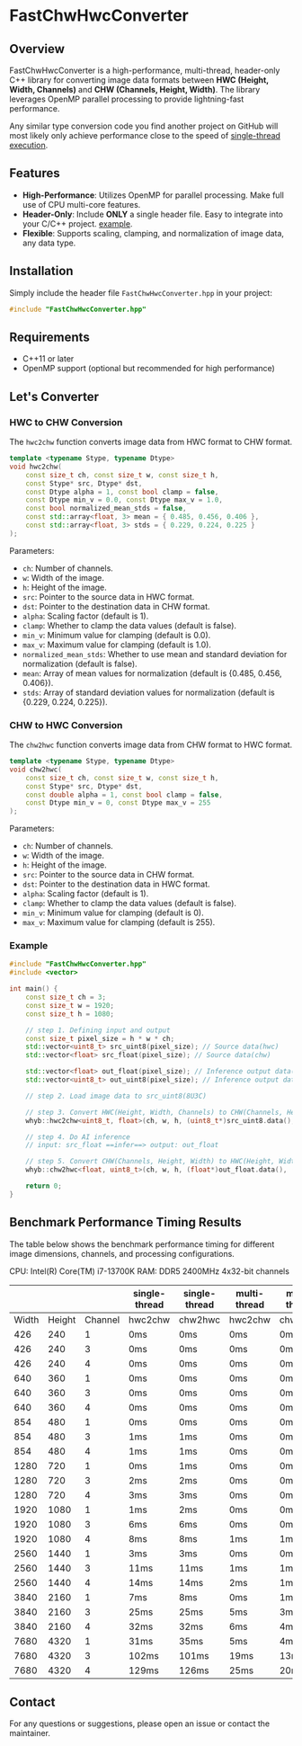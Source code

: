 # FastChwHwcConverter

## Overview
FastChwHwcConverter is a high-performance, multi-thread, header-only C++ library for converting image data formats between **HWC (Height, Width, Channels)** and **CHW (Channels, Height, Width)**. The library leverages OpenMP parallel processing to provide lightning-fast performance.

Any similar type conversion code you find another project on GitHub will most likely only achieve performance close to the speed of [single-thread execution](#benchmark-performance-timing-results).

## Features
- **High-Performance**: Utilizes OpenMP for parallel processing. Make full use of CPU multi-core features.
- **Header-Only**: Include **ONLY** a single header file. Easy to integrate into your C/C++ project. [example](#example).
- **Flexible**: Supports scaling, clamping, and normalization of image data, any data type.

## Installation
Simply include the header file `FastChwHwcConverter.hpp` in your project:

```cpp
#include "FastChwHwcConverter.hpp"
```

## Requirements
* C++11 or later
* OpenMP support (optional but recommended for high performance)

## Let's Converter

### HWC to CHW Conversion
The `hwc2chw` function converts image data from HWC format to CHW format.
```cpp
template <typename Stype, typename Dtype>
void hwc2chw(
    const size_t ch, const size_t w, const size_t h,
    const Stype* src, Dtype* dst,
    const Dtype alpha = 1, const bool clamp = false,
    const Dtype min_v = 0.0, const Dtype max_v = 1.0,
    const bool normalized_mean_stds = false,
    const std::array<float, 3> mean = { 0.485, 0.456, 0.406 },
    const std::array<float, 3> stds = { 0.229, 0.224, 0.225 }
);
```

Parameters:

* `ch`: Number of channels.
* `w`: Width of the image.
* `h`: Height of the image.
* `src`: Pointer to the source data in HWC format.
* `dst`: Pointer to the destination data in CHW format.
* `alpha`: Scaling factor (default is 1).
* `clamp`: Whether to clamp the data values (default is false).
* `min_v`: Minimum value for clamping (default is 0.0).
* `max_v`: Maximum value for clamping (default is 1.0).
* `normalized_mean_stds`: Whether to use mean and standard deviation for normalization (default is false).
* `mean`: Array of mean values for normalization (default is {0.485, 0.456, 0.406}).
* `stds`: Array of standard deviation values for normalization (default is {0.229, 0.224, 0.225}).

### CHW to HWC Conversion
The `chw2hwc` function converts image data from CHW format to HWC format.

```cpp
template <typename Stype, typename Dtype>
void chw2hwc(
    const size_t ch, const size_t w, const size_t h, 
    const Stype* src, Dtype* dst, 
    const double alpha = 1, const bool clamp = false,
    const Dtype min_v = 0, const Dtype max_v = 255
);
```
Parameters:

* `ch`: Number of channels.
* `w`: Width of the image.
* `h`: Height of the image.
* `src`: Pointer to the source data in CHW format.
* `dst`: Pointer to the destination data in HWC format.
* `alpha`: Scaling factor (default is 1).
* `clamp`: Whether to clamp the data values (default is false).
* `min_v`: Minimum value for clamping (default is 0).
* `max_v`: Maximum value for clamping (default is 255).


### Example
```cpp
#include "FastChwHwcConverter.hpp"
#include <vector>

int main() {
    const size_t ch = 3;
    const size_t w = 1920;
    const size_t h = 1080;

    // step 1. Defining input and output 
    const size_t pixel_size = h * w * ch;
    std::vector<uint8_t> src_uint8(pixel_size); // Source data(hwc)
    std::vector<float> src_float(pixel_size); // Source data(chw)

    std::vector<float> out_float(pixel_size); // Inference output data(chw)
    std::vector<uint8_t> out_uint8(pixel_size); // Inference output data(hwc)

    // step 2. Load image data to src_uint8(8U3C)

    // step 3. Convert HWC(Height, Width, Channels) to CHW(Channels, Height, Width)
    whyb::hwc2chw<uint8_t, float>(ch, w, h, (uint8_t*)src_uint8.data(), (float*)src_float.data());

    // step 4. Do AI inference
    // input: src_float ==infer==> output: out_float

    // step 5. Convert CHW(Channels, Height, Width) to HWC(Height, Width, Channels)
    whyb::chw2hwc<float, uint8_t>(ch, w, h, (float*)out_float.data(), (uint8_t*)out_uint8.data());

    return 0;
}
```

## Benchmark Performance Timing Results

The table below shows the benchmark performance timing for different image dimensions, channels, and processing configurations.

CPU: Intel(R) Core(TM) i7-13700K
RAM: DDR5 2400MHz 4x32-bit channels

|       |        |         | single-thread | single-thread | multi-thread | multi-thread |
|-------|--------|---------|---------------|---------------|--------------|--------------|
| Width | Height | Channel | hwc2chw       | chw2hwc       | hwc2chw      | chw2hwc      |
| 426   | 240    | 1       | 0ms           | 0ms           | 0ms          | 0ms          |
| 426   | 240    | 3       | 0ms           | 0ms           | 0ms          | 0ms          |
| 426   | 240    | 4       | 0ms           | 0ms           | 0ms          | 0ms          |
| 640   | 360    | 1       | 0ms           | 0ms           | 0ms          | 0ms          |
| 640   | 360    | 3       | 0ms           | 0ms           | 0ms          | 0ms          |
| 640   | 360    | 4       | 0ms           | 0ms           | 0ms          | 0ms          |
| 854   | 480    | 1       | 0ms           | 0ms           | 0ms          | 0ms          |
| 854   | 480    | 3       | 1ms           | 1ms           | 0ms          | 0ms          |
| 854   | 480    | 4       | 1ms           | 1ms           | 0ms          | 0ms          |
| 1280  | 720    | 1       | 0ms           | 1ms           | 0ms          | 0ms          |
| 1280  | 720    | 3       | 2ms           | 2ms           | 0ms          | 0ms          |
| 1280  | 720    | 4       | 3ms           | 3ms           | 0ms          | 0ms          |
| 1920  | 1080   | 1       | 1ms           | 2ms           | 0ms          | 0ms          |
| 1920  | 1080   | 3       | 6ms           | 6ms           | 0ms          | 0ms          |
| 1920  | 1080   | 4       | 8ms           | 8ms           | 1ms          | 1ms          |
| 2560  | 1440   | 1       | 3ms           | 3ms           | 0ms          | 0ms          |
| 2560  | 1440   | 3       | 11ms          | 11ms          | 1ms          | 1ms          |
| 2560  | 1440   | 4       | 14ms          | 14ms          | 2ms          | 1ms          |
| 3840  | 2160   | 1       | 7ms           | 8ms           | 0ms          | 1ms          |
| 3840  | 2160   | 3       | 25ms          | 25ms          | 5ms          | 3ms          |
| 3840  | 2160   | 4       | 32ms          | 32ms          | 6ms          | 4ms          |
| 7680  | 4320   | 1       | 31ms          | 35ms          | 5ms          | 4ms          |
| 7680  | 4320   | 3       | 102ms         | 101ms         | 19ms         | 13ms         |
| 7680  | 4320   | 4       | 129ms         | 126ms         | 25ms         | 20ms         |

## Contact
For any questions or suggestions, please open an issue or contact the maintainer.

